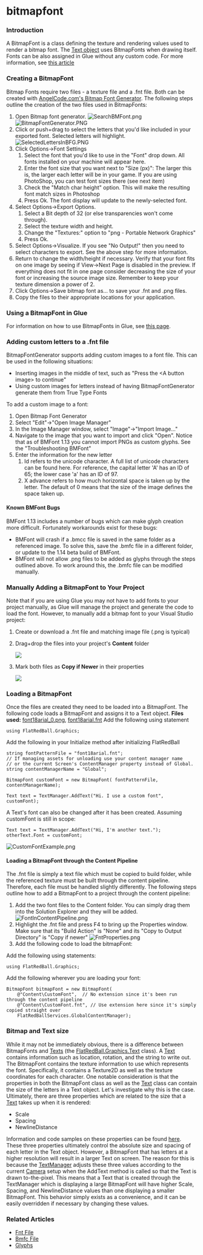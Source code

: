 # bitmapfont

### Introduction

A BitmapFont is a class defining the texture and rendering values used to render a bitmap font. The [Text object](../../../../../frb/docs/index.php) uses BitmapFonts when drawing itself. Fonts can be also assigned in Glue without any custom code. For more information, see [this article](../../../../../frb/docs/index.php)

### Creating a BitmapFont

Bitmap Fonts require two files - a texture file and a .fnt file. Both can be created with [AngelCode.com's Bitmap Font Generator](http://www.angelcode.com/products/bmfont/). The following steps outline the creation of the two files used in BitmapFonts:

1. Open Bitmap font generator. ![SearchBMFont.png](../../../../../media/migrated\_media-SearchBMFont.png)![BitmapFontGenerator.PNG](../../../../../media/migrated\_media-BitmapFontGenerator.PNG)
2. Click or push+drag to select the letters that you'd like included in your exported font. Selected letters will highlight.![SelectedLettersInBFG.PNG](../../../../../media/migrated\_media-SelectedLettersInBFG.PNG)
3. Click Options->Font Settings
   1. Select the font that you'd like to use in the "Font" drop down. All fonts installed on your machine will appear here.
   2. Enter the font size that you want next to "Size (px)": The larger this is, the larger each letter will be in your game. If you are using PhotoShop, you can test font sizes there (see next item)
   3. Check the "Match char height" option. This will make the resulting font match sizes in Photoshop
   4. Press Ok. The font display will update to the newly-selected font.
4. Select Options->Export Options.
   1. Select a Bit depth of 32 (or else transparencies won't come through).
   2. Select the texture width and height.
   3. Change the "Textures:" option to "png - Portable Network Graphics"
   4. Press Ok.
5. Select Options->Visualize. If you see "No Output!" then you need to select characters to export. See the above step for more information.
6. Return to change the width/height if necessary. Verify that your font fits on one image by seeing if View->Next Page is disabled in the preview. If everything does not fit in one page consider decreasing the size of your font or increasing the source image size. Remember to keep your texture dimension a power of 2.
7. Click Options->Save bitmap font as... to save your .fnt and .png files.
8. Copy the files to their appropriate locations for your application.

### Using a BitmapFont in Glue

For information on how to use BitmapFonts in Glue, see [this page](../../../../../frb/docs/index.php).

### Adding custom letters to a .fnt file

BitmapFontGenerator supports adding custom images to a font file. This can be used in the following situations:

* Inserting images in the middle of text, such as "Press the \<A button image> to continue"
* Using custom images for letters instead of having BitmapFontGenerator generate them from True Type Fonts

To add a custom image to a font:

1. Open Bitmap Font Generator
2. Select "Edit"->"Open Image Manager"
3. In the Image Manager window, select "Image"->"Import Image..."
4. Navigate to the image that you want to import and click "Open". Notice that as of BMFont 1.13 you cannot import PNGs as custom glyphs. See the "Troubleshooting BMFont"
5. Enter the information for the new letter
   1. Id refers to the unicode character. A full list of unicode characters can be found here. For reference, the capital letter 'A' has an ID of 65; the lower case 'a' has an ID of 97.
   2. X advance refers to how much horizontal space is taken up by the letter. The default of 0 means that the size of the image defines the space taken up.

#### Known BMFont Bugs

BMFont 1.13 includes a number of bugs which can make glyph creation more difficult. Fortunately workarounds exist for these bugs:

* BMFont will crash if a .bmcc file is saved in the same folder as a referenced image. To solve this, save the .bmfc file in a different folder, or update to the 1.14 beta build of BMFont.
* BMFont will not allow .png files to be added as glyphs through the steps outlined above. To work around this, the .bmfc file can be modified manually.

### Manually Adding a BitmapFont to Your Project

Note that if you are using Glue you may not have to add fonts to your project manually, as Glue will manage the project and generate the code to load the font. However, to manually add a bitmap font to your Visual Studio project:

1. Create or download a .fnt file and matching image file (.png is typical)
2.  Drag+drop the files into your project's **Content** folder

    ![](../../../../../media/2019-06-img\_5d09a2256425b.png)
3.  Mark both files as **Copy if Newer** in their properties

    ![](../../../../../media/2019-06-img\_5d09a2636c758.png)

### Loading a BitmapFont

Once the files are created they need to be loaded into a BitmapFont. The following code loads a BitmapFont and assigns it to a Text object. **Files used:** [font18arial\_0.png](../../../../../content/Tutorials/Graphics/font18arial\_0.png), [font18arial.fnt](http://files.flatredball.com/content/Tutorials/Graphics/font18arial.fnt) Add the following using statement

```
using FlatRedBall.Graphics;
```

Add the following in your Initialize method after initializing FlatRedBall

```
string fontPatternFile = "font18arial.fnt";
// If managing assets for unloading use your content manager name
// or the current Screen's ContentManager property instead of Global.
string contentManagerName = "Global";
 
BitmapFont customFont = new BitmapFont( fontPatternFile, contentManagerName);

Text text = TextManager.AddText("Hi. I use a custom font", customFont);
```

A Text's font can also be changed after it has been created. Assuming customFont is still in scope:

```
Text text = TextManager.AddText("Hi, I'm another text.");
otherText.Font = customFont;
```

![CustomFontExample.png](../../../../../media/migrated\_media-CustomFontExample.png)

#### Loading a BitmapFont through the Content Pipeline

The .fnt file is simply a text file which must be copied to build folder, while the referenced texture must be built through the content pipeline. Therefore, each file must be handled slightly differently. The following steps outline how to add a BitmapFont to a project through the content pipeline:

1. Add the two font files to the Content folder. You can simply drag them into the Solution Explorer and they will be added. ![FontInContentPipeline.png](../../../../../media/migrated\_media-FontInContentPipeline.png)
2. Highlight the .fnt file and press F4 to bring up the Properties window. Make sure that its "Build Action" is "None" and its "Copy to Output Directory" is "Copy if newer" ![FntProperties.png](../../../../../media/migrated\_media-FntProperties.png)
3. Add the following code to load the bitmapFont:

Add the following using statements:

```
using FlatRedBall.Graphics;
```

Add the following wherever you are loading your font:

```
BitmapFont bitmapFont = new BitmapFont(
    @"Content\CustomFont",  // No extension since it's been run through the content pipeline
    @"Content\CustomFont.fnt", // Use extension here since it's simply copied straight over
    FlatRedBallServices.GlobalContentManager);
```

### Bitmap and Text size

While it may not be immediately obvious, there is a difference between BitmapFonts and [Texts](../../../../../frb/docs/index.php) (the [FlatRedBall.Graphics.Text](../../../../../frb/docs/index.php) class). A [Text](../../../../../frb/docs/index.php) contains information such as location, rotation, and the string to write out. The BitmapFont contains the texture information to use which represents the font. Specifically, it contains a Texture2D as well as the texture coordinates for each character. One notable consideration is that the properties in both the BitmapFont class as well as the [Text](../../../../../frb/docs/index.php) class can contain the size of the letters in a Text object. Let's investigate why this is the case. Ultimately, there are three properties which are related to the size that a [Text](../../../../../frb/docs/index.php) takes up when it is rendered:

* Scale
* Spacing
* NewlineDistance

Information and code samples on these properties can be found [here](../../../../../frb/docs/index.php#Text\_Size). These three properties ultimately control the absolute size and spacing of each letter in the Text object. However, a BitmapFont that has letters at a higher resolution will result in a larger Text on screen. The reason for this is because the [TextManager](../../../../../frb/docs/index.php) adjusts these three values according to the current [Camera](../../../../../frb/docs/index.php) setup when the AddText method is called so that the Text is drawn to-the-pixel. This means that a Text that is created through the TextManager which is displaying a large BitmapFont will have higher Scale, Spacing, and NewlineDistance values than one displaying a smaller BitmapFont. This behavior simply exists as a convenience, and it can be easily overridden if necessary by changing these values.

### Related Articles

* [Fnt File](../../../../../frb/docs/index.php)
* [Bmfc File](../../../../../frb/docs/index.php)
* [Glyphs](../../../../../frb/docs/index.php)
